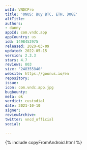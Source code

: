 ```yaml
---
wsId: VNDCPro
title: 'ONUS: Buy BTC, ETH, DOGE'
altTitle: 
authors:
- danny
appId: com.vndc.app
appCountry: us
idd: 1498452975
released: 2020-03-09
updated: 2022-05-15
version: 2.3.3
stars: 4.7
reviews: 803
size: '248355840'
website: https://goonus.io/en
repository: 
issue: 
icon: com.vndc.app.jpg
bugbounty: 
meta: ok
verdict: custodial
date: 2021-10-10
signer: 
reviewArchive: 
twitter: vncd_official
social: 

---
```


{% include copyFromAndroid.html %}
